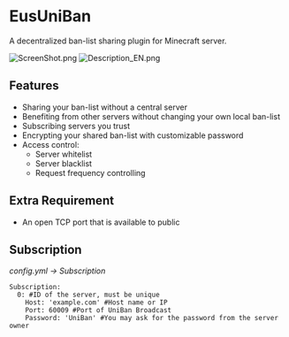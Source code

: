 # EusUniBan

A decentralized ban-list sharing plugin for Minecraft server.

![ScreenShot.png](https://raw.githubusercontent.com/leavessoft/EusUniBan/master/ScreenShot.png)
![Description_EN.png](https://raw.githubusercontent.com/leavessoft/EusUniBan/master/Description_EN.png)

## Features

* Sharing your ban-list without a central server
* Benefiting from other servers without changing your own local ban-list
* Subscribing servers you trust
* Encrypting your shared ban-list with customizable password
* Access control:
  * Server whitelist
  * Server blacklist
  * Request frequency controlling
  
## Extra Requirement

* An open TCP port that is available to public

## Subscription

*config.yml -> Subscription*

```
Subscription:
  0: #ID of the server, must be unique
    Host: 'example.com' #Host name or IP
    Port: 60009 #Port of UniBan Broadcast
    Password: 'UniBan' #You may ask for the password from the server owner
```
